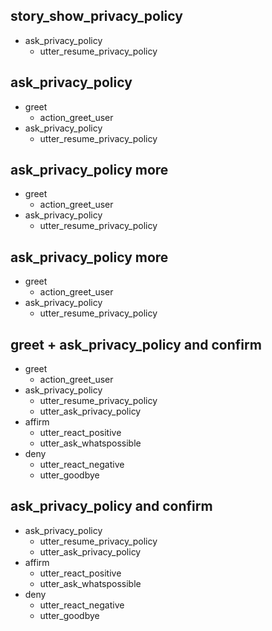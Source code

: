 ## story_show_privacy_policy
* ask_privacy_policy
  - utter_resume_privacy_policy

## ask_privacy_policy
* greet
    - action_greet_user
* ask_privacy_policy
     - utter_resume_privacy_policy

## ask_privacy_policy more
* greet
    - action_greet_user
* ask_privacy_policy
    - utter_resume_privacy_policy
    
## ask_privacy_policy more
* greet
    - action_greet_user
* ask_privacy_policy
    - utter_resume_privacy_policy
    
## greet + ask_privacy_policy and confirm
* greet
    - action_greet_user
* ask_privacy_policy
    - utter_resume_privacy_policy
    - utter_ask_privacy_policy
* affirm
     - utter_react_positive
     - utter_ask_whatspossible
* deny
    - utter_react_negative
    - utter_goodbye
    
## ask_privacy_policy and confirm
* ask_privacy_policy
    - utter_resume_privacy_policy
    - utter_ask_privacy_policy
* affirm
     - utter_react_positive
     - utter_ask_whatspossible
* deny
    - utter_react_negative
    - utter_goodbye
